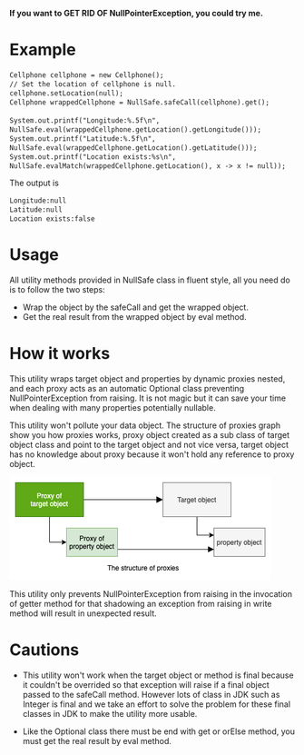 **If you want to GET RID OF NullPointerException, you could try me.**
 


# Example


```
Cellphone cellphone = new Cellphone();
// Set the location of cellphone is null.
cellphone.setLocation(null);
Cellphone wrappedCellphone = NullSafe.safeCall(cellphone).get();

System.out.printf("Longitude:%.5f\n", NullSafe.eval(wrappedCellphone.getLocation().getLongitude()));
System.out.printf("Latitude:%.5f\n", NullSafe.eval(wrappedCellphone.getLocation().getLatitude()));
System.out.printf("Location exists:%s\n", NullSafe.evalMatch(wrappedCellphone.getLocation(), x -> x != null));
```
The output is

```
Longitude:null
Latitude:null
Location exists:false
```
# Usage
All utility methods provided in NullSafe class in fluent style, all you need do is to follow the two steps:
* Wrap the object by the safeCall and get the wrapped object.
* Get the real result from the wrapped object by eval method.

# How it works
This utility wraps target object and properties by dynamic proxies nested, and each proxy acts as an automatic Optional class preventing NullPointerException from  raising. It is not magic but it can save your time when dealing with many properties potentially nullable.

This utility won't pollute your data object. The structure of proxies graph show you how proxies works, proxy object created as a sub class of target object class and point to the target object and not vice versa, target object has no knowledge about proxy because it won't hold any reference to proxy object.

![Structure of proxies](https://github.com/backstreettoy/nullsafe/blob/cbfc229d867581465064ec0f019a123802f26d03/architecture.png)

This utility only prevents NullPointerException from raising in the invocation of getter method for that shadowing an exception from raising in write method will result in unexpected result.

# Cautions
* This utility won't work when the target object or method is final because it couldn't be overrided so that exception will raise if a final object passed to the safeCall method. However lots of class in JDK such as Integer is final and we take an effort to solve the problem for these final classes in JDK to make the utility more usable.

* Like the Optional class there must be end with get or orElse method, you must get the real result by eval method.



